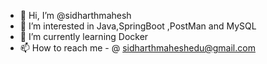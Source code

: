 - 👋 Hi, I’m @sidharthmahesh
- 👀 I’m interested in Java,SpringBoot ,PostMan and MySQL
- 🌱 I’m currently learning Docker
- 📫 How to reach me - @ sidharthmaheshedu@gmail.com
<!---
sidharthmaheshdev/sidharthmaheshdev is a ✨ special ✨ repository because its `README.md` (this file) appears on your GitHub profile.
You can click the Preview link to take a look at your changes.
--->
